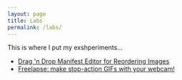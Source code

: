 ```yaml
---
layout: page
title: Labs
permalink: /labs/
---
```

This is where I put my exshperiments...

* [Drag 'n Drop Manifest Editor for Reordering Images](manifest-editor)
* [Freelapse: make stop-action GIFs with your webcam!](freelapse)
